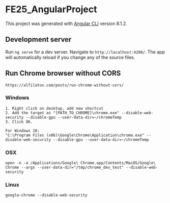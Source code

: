 # FE25_AngularProject

This project was generated with [Angular CLI](https://github.com/angular/angular-cli) version 8.1.2.

## Development server

Run `ng serve` for a dev server. Navigate to `http://localhost:4200/`. The app will automatically reload if you change any of the source files.

## Run Chrome browser without CORS
```
https://alfilatov.com/posts/run-chrome-without-cors/
```

### Windows
```
1. Right click on desktop, add new shortcut
2. Add the target as "[PATH_TO_CHROME]\chrome.exe" --disable-web-security --disable-gpu --user-data-dir=~/chromeTemp
3. Click OK.

For Windows 10:
"C:\Program Files (x86)\Google\Chrome\Application\chrome.exe" --disable-web-security --disable-gpu --user-data-dir=~/chromeTemp
```

### OSX
```
open -n -a /Applications/Google\ Chrome.app/Contents/MacOS/Google\ Chrome --args --user-data-dir="/tmp/chrome_dev_test" --disable-web-security
```

### Linux
```
google-chrome --disable-web-security
```
